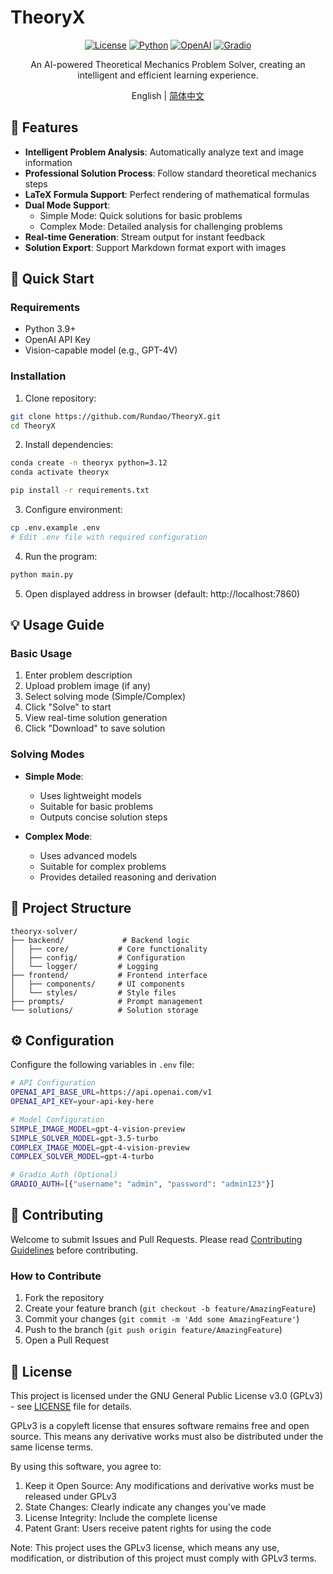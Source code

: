 # TheoryX

<div align="center">

[![License](https://img.shields.io/badge/license-GPLv3-blue.svg)](LICENSE)
[![Python](https://img.shields.io/badge/python-3.9+-blue.svg)](https://www.python.org/downloads/)
[![OpenAI](https://img.shields.io/badge/OpenAI-API-Green.svg)](https://openai.com/)
[![Gradio](https://img.shields.io/badge/Gradio-UI-orange.svg)](https://gradio.app/)

An AI-powered Theoretical Mechanics Problem Solver, creating an intelligent and efficient learning experience.

English | [简体中文](README.md)

</div>

## 🌟 Features

- **Intelligent Problem Analysis**: Automatically analyze text and image information
- **Professional Solution Process**: Follow standard theoretical mechanics steps
- **LaTeX Formula Support**: Perfect rendering of mathematical formulas
- **Dual Mode Support**:
  - Simple Mode: Quick solutions for basic problems
  - Complex Mode: Detailed analysis for challenging problems
- **Real-time Generation**: Stream output for instant feedback
- **Solution Export**: Support Markdown format export with images

## 🚀 Quick Start

### Requirements

- Python 3.9+
- OpenAI API Key
- Vision-capable model (e.g., GPT-4V)

### Installation

1. Clone repository:
```bash
git clone https://github.com/Rundao/TheoryX.git
cd TheoryX
```

2. Install dependencies:
```bash
conda create -n theoryx python=3.12
conda activate theoryx
```
```bash
pip install -r requirements.txt
```

3. Configure environment:
```bash
cp .env.example .env
# Edit .env file with required configuration
```

4. Run the program:
```bash
python main.py
```

5. Open displayed address in browser (default: http://localhost:7860)

## 💡 Usage Guide

### Basic Usage

1. Enter problem description
2. Upload problem image (if any)
3. Select solving mode (Simple/Complex)
4. Click "Solve" to start
5. View real-time solution generation
6. Click "Download" to save solution

### Solving Modes

- **Simple Mode**:
  - Uses lightweight models
  - Suitable for basic problems
  - Outputs concise solution steps

- **Complex Mode**:
  - Uses advanced models
  - Suitable for complex problems
  - Provides detailed reasoning and derivation

## 📁 Project Structure

```
theoryx-solver/
├── backend/             # Backend logic
│   ├── core/           # Core functionality
│   ├── config/         # Configuration
│   └── logger/         # Logging
├── frontend/           # Frontend interface
│   ├── components/     # UI components
│   └── styles/         # Style files
├── prompts/            # Prompt management
└── solutions/          # Solution storage
```

## ⚙️ Configuration

Configure the following variables in `.env` file:

```bash
# API Configuration
OPENAI_API_BASE_URL=https://api.openai.com/v1
OPENAI_API_KEY=your-api-key-here

# Model Configuration
SIMPLE_IMAGE_MODEL=gpt-4-vision-preview
SIMPLE_SOLVER_MODEL=gpt-3.5-turbo
COMPLEX_IMAGE_MODEL=gpt-4-vision-preview
COMPLEX_SOLVER_MODEL=gpt-4-turbo

# Gradio Auth (Optional)
GRADIO_AUTH=[{"username": "admin", "password": "admin123"}]
```

## 🤝 Contributing

Welcome to submit Issues and Pull Requests. Please read [Contributing Guidelines](CONTRIBUTING.md) before contributing.

### How to Contribute

1. Fork the repository
2. Create your feature branch (`git checkout -b feature/AmazingFeature`)
3. Commit your changes (`git commit -m 'Add some AmazingFeature'`)
4. Push to the branch (`git push origin feature/AmazingFeature`)
5. Open a Pull Request

## 📄 License

This project is licensed under the GNU General Public License v3.0 (GPLv3) - see [LICENSE](LICENSE) file for details.

GPLv3 is a copyleft license that ensures software remains free and open source. This means any derivative works must also be distributed under the same license terms.

By using this software, you agree to:
1. Keep it Open Source: Any modifications and derivative works must be released under GPLv3
2. State Changes: Clearly indicate any changes you've made
3. License Integrity: Include the complete license
4. Patent Grant: Users receive patent rights for using the code

Note: This project uses the GPLv3 license, which means any use, modification, or distribution of this project must comply with GPLv3 terms.